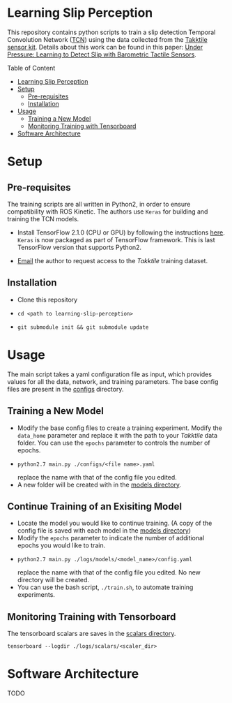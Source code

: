 # Learning Slip Perception
This repository contains python scripts to train a slip detection Temporal Convolution Network ([TCN](https://github.com/philipperemy/keras-tcn)) using the data collected from the [Takktile sensor kit](https://www.labs.righthandrobotics.com/robotiq-kit). Details about this work can be found in this paper: [Under Pressure: Learning to Detect Slip with Barometric Tactile Sensors](https://papers.starslab.ca/slip-detection/). 

Table of Content
- [Learning Slip Perception](#learning-slip-perception)
- [Setup](#setup)
  - [Pre-requisites](#pre-requisites)
  - [Installation](#installation)
- [Usage](#usage)
  - [Training a New Model](#training-a-new-model)
  - [Monitoring Training with Tensorboard](#monitoring-training-with-tensorboard)
- [Software Architecture](#software-architecture)

# Setup

## Pre-requisites
The training scripts are all written in Python2, in order to ensure compatibility with ROS Kinetic. The authors use `Keras` for building and training the TCN models. 

* Install TensorFlow 2.1.0 (CPU or GPU) by following the instructions [here](https://www.tensorflow.org/install/pip). `Keras` is now packaged as part of TensorFlow framework. This is last TensorFlow version that supports Python2.

* [Email](mailto:abhinav.grover@robotics.utias.utoronto.ca) the author to request access to the *Takktile* training dataset.

## Installation
* Clone this repository
* ```shell
  cd <path to learning-slip-perception>
  ```
* ```shell
  git submodule init && git submodule update
  ```

# Usage
The main script takes a yaml configuration file as input, which provides values for all the data, network, and training parameters. The base config files are present in the [configs](/configs) directory.

## Training a New Model
* Modify the base config files to create a training experiment. Modify the `data_home` parameter and replace it with the path to your *Takktile* data folder. You can use the `epochs` parameter to controls the number of epochs.
* ```shell
  python2.7 main.py ./configs/<file name>.yaml
  ```
  replace the name with that of the config file you edited. 
* A new folder will be created with in the [models directory](/logs/models).

## Continue Training of an Exisiting Model
* Locate the model you would like to continue training. (A copy of the config file is saved with each model in the [models directory](/logs/models))
* Modify the `epochs` parameter to indicate the number of additional epochs you would like to train.
* ```
  python2.7 main.py ./logs/models/<model_name>/config.yaml
  ```
  replace the name with that of the config file you edited. No new directory will be created.
* You can use the bash script, `./train.sh`, to automate training experiments.

## Monitoring Training with Tensorboard
The tensorboard scalars are saves in the [scalars directory](/logs/scalars). 

```shell
tensorboard --logdir ./logs/scalars/<scaler_dir>
```

# Software Architecture
TODO
